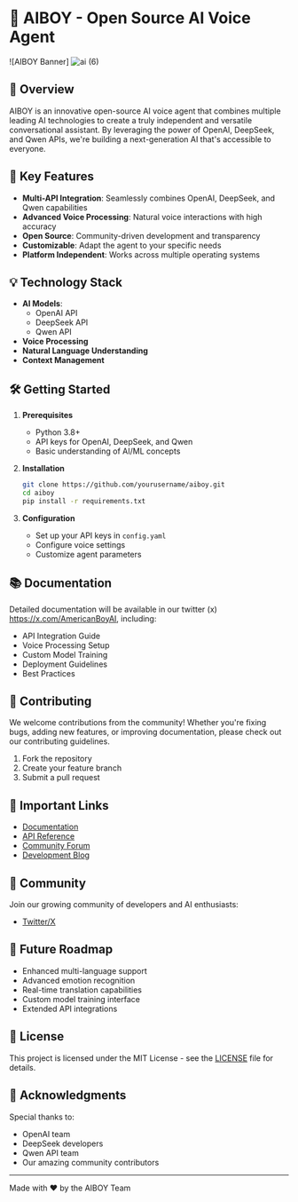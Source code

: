 # 🤖 AIBOY - Open Source AI Voice Agent

![AIBOY Banner] ![ai (6)](https://github.com/user-attachments/assets/6c2a15de-2652-4c2b-985c-9709639c679b)


## 🌟 Overview

AIBOY is an innovative open-source AI voice agent that combines multiple leading AI technologies to create a truly independent and versatile conversational assistant. By leveraging the power of OpenAI, DeepSeek, and Qwen APIs, we're building a next-generation AI that's accessible to everyone.

## 🚀 Key Features

- **Multi-API Integration**: Seamlessly combines OpenAI, DeepSeek, and Qwen capabilities
- **Advanced Voice Processing**: Natural voice interactions with high accuracy
- **Open Source**: Community-driven development and transparency
- **Customizable**: Adapt the agent to your specific needs
- **Platform Independent**: Works across multiple operating systems

## 💡 Technology Stack

- **AI Models**: 
  - OpenAI API
  - DeepSeek API
  - Qwen API
- **Voice Processing**
- **Natural Language Understanding**
- **Context Management**

## 🛠️ Getting Started

1. **Prerequisites**
   - Python 3.8+
   - API keys for OpenAI, DeepSeek, and Qwen
   - Basic understanding of AI/ML concepts

2. **Installation**
   ```bash
   git clone https://github.com/yourusername/aiboy.git
   cd aiboy
   pip install -r requirements.txt
   ```

3. **Configuration**
   - Set up your API keys in `config.yaml`
   - Configure voice settings
   - Customize agent parameters

## 📚 Documentation

Detailed documentation will be available in our twitter (x) https://x.com/AmericanBoyAI, including:
- API Integration Guide
- Voice Processing Setup
- Custom Model Training
- Deployment Guidelines
- Best Practices

## 🤝 Contributing

We welcome contributions from the community! Whether you're fixing bugs, adding new features, or improving documentation, please check out our contributing guidelines.

1. Fork the repository
2. Create your feature branch
3. Submit a pull request

## 🔗 Important Links

- [Documentation](link)
- [API Reference](link)
- [Community Forum](link)
- [Development Blog](link)

## 👥 Community

Join our growing community of developers and AI enthusiasts:
- [Twitter/X](https://x.com/AmericanBoyAI)

## 🎯 Future Roadmap

- Enhanced multi-language support
- Advanced emotion recognition
- Real-time translation capabilities
- Custom model training interface
- Extended API integrations

## 📄 License

This project is licensed under the MIT License - see the [LICENSE](LICENSE) file for details.

## 🙏 Acknowledgments

Special thanks to:
- OpenAI team
- DeepSeek developers
- Qwen API team
- Our amazing community contributors

---
Made with ❤️ by the AIBOY Team 
